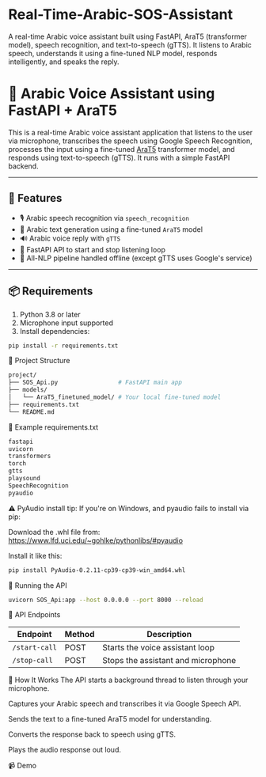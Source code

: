 # Real-Time-Arabic-SOS-Assistant
A real-time Arabic voice assistant built using FastAPI, AraT5 (transformer model), speech recognition, and text-to-speech (gTTS). It listens to Arabic speech, understands it using a fine-tuned NLP model, responds intelligently, and speaks the reply.
# 🧠 Arabic Voice Assistant using FastAPI + AraT5

This is a real-time Arabic voice assistant application that listens to the user via microphone, transcribes the speech using Google Speech Recognition, processes the input using a fine-tuned [AraT5](https://huggingface.co/UBC-NLP/AraT5-base) transformer model, and responds using text-to-speech (gTTS). It runs with a simple FastAPI backend.

---

## 🌟 Features

- 🎙️ Arabic speech recognition via `speech_recognition`
- 🤖 Arabic text generation using a fine-tuned `AraT5` model
- 🔊 Arabic voice reply with `gTTS`
- 🚀 FastAPI API to start and stop listening loop
- 🧠 All-NLP pipeline handled offline (except gTTS uses Google's service)

---

## 📦 Requirements

1. Python 3.8 or later
2. Microphone input supported
3. Install dependencies:

```bash
pip install -r requirements.txt
```
📂 Project Structure

```bash
project/
├── SOS_Api.py                 # FastAPI main app
├── models/
│   └── AraT5_finetuned_model/ # Your local fine-tuned model
├── requirements.txt
└── README.md
```
🔧 Example requirements.txt
```bash
fastapi
uvicorn
transformers
torch
gtts
playsound
SpeechRecognition
pyaudio
```
⚠️ PyAudio install tip:
If you're on Windows, and pyaudio fails to install via pip:

Download the .whl file from: https://www.lfd.uci.edu/~gohlke/pythonlibs/#pyaudio

Install it like this:

```bash
pip install PyAudio‑0.2.11‑cp39‑cp39‑win_amd64.whl
```

🚀 Running the API
```bash
uvicorn SOS_Api:app --host 0.0.0.0 --port 8000 --reload
```
🎯 API Endpoints

| Endpoint      | Method | Description                        |
| ------------- | ------ | ---------------------------------- |
| `/start-call` | POST   | Starts the voice assistant loop    |
| `/stop-call`  | POST   | Stops the assistant and microphone |

🧠 How It Works
The API starts a background thread to listen through your microphone.

Captures your Arabic speech and transcribes it via Google Speech API.

Sends the text to a fine-tuned AraT5 model for understanding.

Converts the response back to speech using gTTS.

Plays the audio response out loud.

📹 Demo
